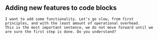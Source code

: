 ## Adding new features to code blocks

```
I want to add some functionality. Let's go slow, from first principles, and with the least amount of operational overhead.
This is the most important sentence, we do not move forward until we are sure the first step is done. Do you understand?
```
